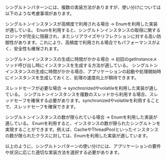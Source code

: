 シングルトンパターンには、複数の実装方法がありますが、使い分けについては以下のような考慮事項があります。

シングルトンインスタンスが高頻度で利用される場合
→ Enumを利用した実装が適している。
Enumを利用すると、シングルトンインスタンスの取得に関するロジックが完全に隠蔽され、またシリアライズやリフレクションに対する高い防御性があります。これにより、高頻度で利用される場合でもパフォーマンスがよく、安全性も確保されます。

シングルトンインスタンスの生成に時間がかかる場合
→ 初回のgetInstanceメソッド呼び出し時にインスタンスを生成する方法が適している。
シングルトンインスタンスの生成に時間がかかる場合、アプリケーションの起動や処理開始時にインスタンスを生成しておくと、処理の速度向上が期待できます。

スレッドセーフが必要な場合
→ synchronizedやvolatileを利用した実装が適している。
シングルトンインスタンスを複数のスレッドから利用する場合、スレッドセーフを確保する必要があります。synchronizedやvolatileを利用することで、スレッドセーフを確保できます。

シングルトンインスタンスの数が限られている場合
→ Enumを利用した実装が適している。
Enumを利用すると、インスタンスの数が限られたシングルトンを実現することができます。例えば、CacheやThreadPoolといったインスタンスの数が限られたクラスに対しては、Enumを利用した実装が適しています。

以上のように、シングルトンパターンの使い分けには、アプリケーションの要件や状況に応じた適切な実装方法を選択する必要があります。
